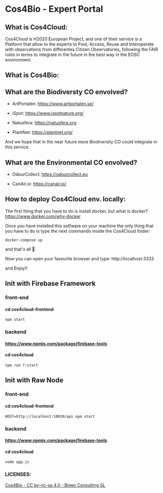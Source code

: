 # Cos4Bio - Expert Portal

## What is Cos4Cloud:

Cos4Cloud is H2020 European Project, and one of their service is a Platform that allow to the experts to Find, Access, Reuse and Interoperate with observations from differentes Citizen Observatories, following the FAIR rules in terms to integrate in the future in the best way in the EOSC environment. 

## What is Cos4Bio:

## What are the Biodiversty CO envolved?

- ArtPortalen: https://www.artportalen.se/

- iSpot: https://www.ispotnature.org/

- Natusfera: https://natusfera.org 

- PlantNet: https://plantnet.org/

And we hope that in the near future more Biodiversity CO could integrate in this service.

## What are the Environmental CO envolved?

- OdourCollect: https://odourcollect.eu

- CanAir.oi: https://canair.io/


## How to deploy Cos4Cloud env. locally:

The first thing that you have to do is install docker, but what is docker? https://www.docker.com/why-docker 

Once you have installed this sotfware on your machine the only thing that you have to do is type the next commando inside the Cos4Cloud folder:

```docker-compose up```

and that's all 🙌

Now you can open your favourite browser and type: http://localhost:3333

and Enjoy!!

## Init with Firebase Framework
### front-end
#### cd cos4cloud-frontend
```npm start```

### backend
#### https://www.npmjs.com/package/firebase-tools
#### cd cos4cloud
```npm run f:start```

## Init with Raw Node
### front-end
#### cd cos4cloud-frontend
```HOST=http://localhost:10010/api npm start```

### backend
#### https://www.npmjs.com/package/firebase-tools
#### cd cos4cloud
```node app.js```



### LICENSES:

<a href="https://www.safecreative.org/work/2110259629728-cos4bio" target="_blank">
<span>Cos4Bio</span> -
<span>CC by-nc-sa 4.0</span> -
<span>Bineo Consulting SL</span>
</a>
